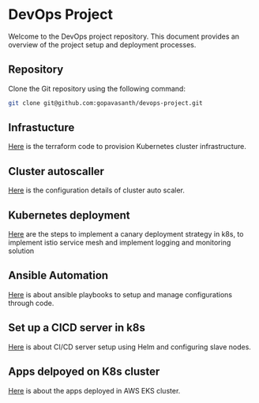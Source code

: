 # DevOps Project

Welcome to the DevOps project repository. This document provides an overview of the project setup and deployment processes.

## Repository

Clone the Git repository using the following command:

```bash
git clone git@github.com:gopavasanth/devops-project.git
```

## Infrastucture
[Here](infra/) is the terraform code to provision Kubernetes cluster infrastructure.

## Cluster autoscaller
[Here](autoscalling/) is the configuration details of cluster auto scaler.

## Kubernetes deployment
[Here](k8s-deployment) are the steps to implement a canary deployment strategy in k8s, to implement istio service mesh and implement logging and monitoring solution

## Ansible Automation
[Here](ansible/) is about ansible playbooks to setup and manage configurations through code.

## Set up a CICD server in k8s
[Here](apps/Jenkins/) is about CI/CD server setup using Helm and configuring slave nodes.

## Apps delpoyed on K8s cluster
[Here](apps/) is about the apps deployed in AWS EKS cluster.
